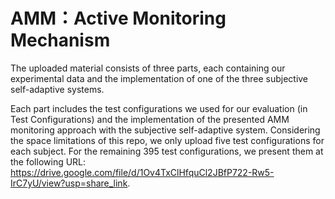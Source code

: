 # AMM：Active Monitoring Mechanism

The uploaded material consists of three parts, each containing our experimental data and the implementation of one of the three subjective self-adaptive systems.

Each part includes the test configurations we used for our evaluation (in Test Configurations) and the implementation of the presented AMM monitoring approach with the subjective self-adaptive system. Considering the space limitations of this repo, we only upload five test configurations for each subject. For the remaining 395 test configurations, we present them at the following URL: https://drive.google.com/file/d/1Ov4TxClHfquCl2JBfP722-Rw5-IrC7yU/view?usp=share_link.
